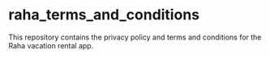 # raha_terms_and_conditions
This repository contains the privacy policy and terms and conditions for the Raha vacation rental app.
